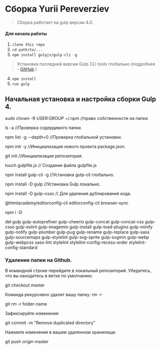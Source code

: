 # Cборка Yurii Pereverziev

> Сборка работает на gulp версии 4.0. 

#### Для начала работы

1. ```clone this repo```
2. ```cd path/to/...```
3. ```npm install gulpjs/gulp-cli -g```  
> Установка последней версии Gulp CLI tools глобально (подробнее - [GitHub](https://github.com/gulpjs/gulp/blob/4.0/docs/getting-started.md) )

4. ```npm install```
6. ```run gulp``` 



## Начальная установка и настройка сборки Gulp 4.

sudo chown -R $USER:$GROUP ~/.npm   //право собственности на папки

ls -a  //Проверка содердимого папки.

npm list -g --depth=0  //Проверка глобальной установки.

npm init -y //Инициализация нового проекта package.json.

git init  //Инициализация репозитория.

touch gulpfile.js // Создание файла gulpfile.js

npm install gulp-cli -g   //Установка gulp-cli глобально.

npm install -D gulp //Установка Gulp локально.

npm install -D gulp-csso // Для удаления дублирования кода.

@htmlacademy/editorconfig-cli 
editorconfig-cli 
browser-sync 

npm i -D 

del 
gulp gulp-autoprefixer 
gulp-cheerio 
gulp-concat 
gulp-concat-css 
gulp-csso 
gulp-eslint 
gulp-imagemin 
gulp-install 
gulp-load-plugins 
gulp-minify 
gulp-notify 
gulp-plumber 
gulp-pug 
gulp-rename 
gulp-replace 
gulp-sass 
gulp-sourcemaps 
gulp-stylelint 
gulp-svg-sprite 
gulp-svgmin 
gulp-webp 
gulp-webpcss 
sass-lint 
stylelint 
stylelint-config-recess-order 
stylelint-config-standard



### Удаление папки на Github.

В командной строке перейдите в локальный репозиторий.
Убедитесь, что вы находитесь в ветке по умолчанию:

git checkout master

Команда рекурсивно удалит вашу папку: rm -r 

git rm -r folder-name

Зафиксируйте изменения:

git commit -m "Remove duplicated directory"

Нажмите изменения в вашем удаленном хранилище:

git push origin master








